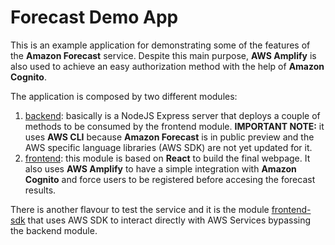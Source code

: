 # Forecast Demo App
This is an example application for demonstrating some of the features of the **Amazon Forecast** service.
Despite this main purpose, **AWS Amplify** is also used to achieve an easy authorization method with the help of **Amazon Cognito**.

The application is composed by two different modules:
1. [backend](./backend): basically is a NodeJS Express server that deploys a couple of methods to be consumed by the frontend module.
**IMPORTANT NOTE:** it uses **AWS CLI** because **Amazon Forecast** is in public preview and the AWS specific language libraries (AWS SDK) are not yet updated for it.
2. [frontend](./frontend): this module is based on **React** to build the final webpage. It also uses **AWS Amplify** to have a simple integration with **Amazon Cognito** and force users to be registered before accesing the forecast results.

There is another flavour to test the service and it is the module [frontend-sdk](./frontend-sdk) that uses AWS SDK to interact directly with AWS Services bypassing the backend module.
